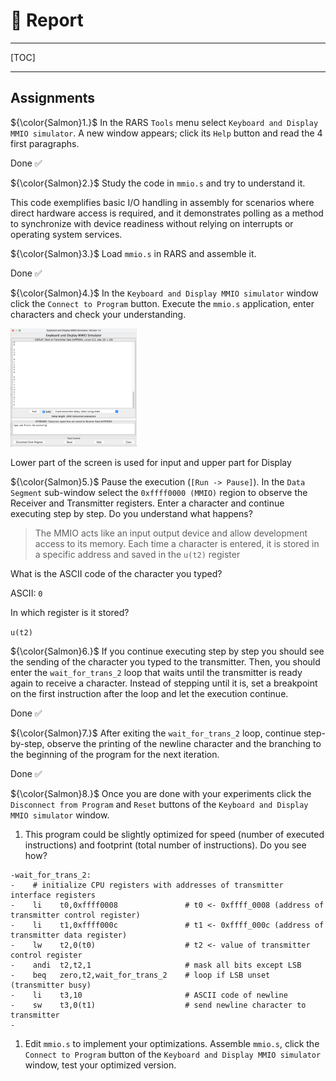 # &#x1F4DD; Report 

---

[TOC]

---

## Assignments

${\color{Salmon}1.}$ In the RARS `Tools` menu select `Keyboard and Display MMIO simulator`.
   A new window appears; click its `Help` button and read the 4 first paragraphs.

  Done &#x2705;

${\color{Salmon}2.}$ Study the code in `mmio.s` and try to understand it.

This code exemplifies basic I/O handling in assembly for scenarios where direct hardware access is required, and it demonstrates polling as a method to synchronize with device readiness without relying on interrupts or operating system services.

${\color{Salmon}3.}$ Load `mmio.s` in RARS and assemble it.

 Done &#x2705;

${\color{Salmon}4.}$ In the `Keyboard and Display MMIO simulator` window click the `Connect to Program` button.
   Execute the `mmio.s` application, enter characters and check your understanding.

<img src=images/mmio-typing.png width='40%' height='40%' > </img>

Lower part of the screen is used for input and upper part for Display

${\color{Salmon}5.}$ Pause the execution (`[Run -> Pause]`).
   In the `Data Segment` sub-window select the `0xffff0000 (MMIO)` region to observe the Receiver and Transmitter registers.
   Enter a character and continue executing step by step.
   Do you understand what happens?

>The MMIO acts like an input output device and allow development access to its memory.
Each time a character is entered, it is stored in a specific address and saved in the `u(t2)` register

   What is the ASCII code of the character you typed?

ASCII: `0` 

   In which register is it stored?

`u(t2)`

${\color{Salmon}6.}$ If you continue executing step by step you should see the sending of the character you typed to the transmitter.
   Then, you should enter the `wait_for_trans_2` loop that waits until the transmitter is ready again to receive a character.
   Instead of stepping until it is, set a breakpoint on the first instruction after the loop and let the execution continue.

 Done &#x2705;

${\color{Salmon}7.}$ After exiting the `wait_for_trans_2` loop, continue step-by-step, observe the printing of the newline character and the branching to the beginning of the program for the next iteration.

 Done &#x2705;

${\color{Salmon}8.}$ Once you are done with your experiments click the `Disconnect from Program` and `Reset` buttons of the `Keyboard and Display MMIO simulator` window.

1. This program could be slightly optimized for speed (number of executed instructions) and footprint (total number of instructions).
   Do you see how?

```git
-wait_for_trans_2:
-    # initialize CPU registers with addresses of transmitter interface registers
-    li    t0,0xffff0008               # t0 <- 0xffff_0008 (address of transmitter control register)
-    li    t1,0xffff000c               # t1 <- 0xffff_000c (address of transmitter data register)
-    lw    t2,0(t0)                    # t2 <- value of transmitter control register
-    andi  t2,t2,1                     # mask all bits except LSB
-    beq   zero,t2,wait_for_trans_2    # loop if LSB unset (transmitter busy)
-    li    t3,10                       # ASCII code of newline
-    sw    t3,0(t1)                    # send newline character to transmitter
-
```

1. Edit `mmio.s` to implement your optimizations.
   Assemble `mmio.s`, click the `Connect to Program` button of the `Keyboard and Display MMIO simulator` window, test your optimized version. 
